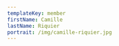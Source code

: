 ```yaml
---
templateKey: member
firstName: Camille
lastName: Riquier
portrait: /img/camille-riquier.jpg
---
```

